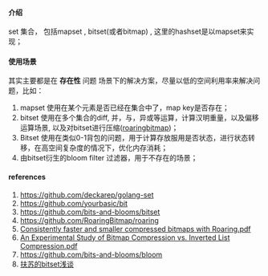 #### 介绍

set 集合， 包括mapset ,  bitset(或者bitmap) ,  这里的hashset是以mapset来实现； 

#### 使用场景

其实主要都是在 **存在性** 问题 场景下的解决方案，尽量以低的空间利用率来解决问题，比如：

1. mapset 使用在某个元素是否已经在集合中了，map key是否存在；
2. bitset 使用在多个集合的diff, 并，与，异或等运算，计算汉明重量，以及偏移运算场景, 以及对bitset进行压缩([roaringbitmap](http://roaringbitmap.org/))；
2. Bitset 使用在类似0-1背包的问题，用于计算存放服用是否状态，进行状态转移，在高空间复杂度的情况下，优化内存消耗；
3. 由bitset衍生的bloom filter  过滤器，用于不存在的场景；

#### references

1. https://github.com/deckarep/golang-set
2. https://github.com/yourbasic/bit
2. https://github.com/bits-and-blooms/bitset
2. https://github.com/RoaringBitmap/roaring
2. [Consistently faster and smaller compressed bitmaps with Roaring.pdf](https://arxiv.org/pdf/1603.06549.pdf)
2. [An Experimental Study of Bitmap Compression vs. Inverted List Compression.pdf](https://w6113.github.io/files/papers/sidm338-wangA.pdf)
2. https://github.com/bits-and-blooms/bloom
2. [扶苏的bitset浅谈](https://www.cnblogs.com/yifusuyi/p/10072729.html)

